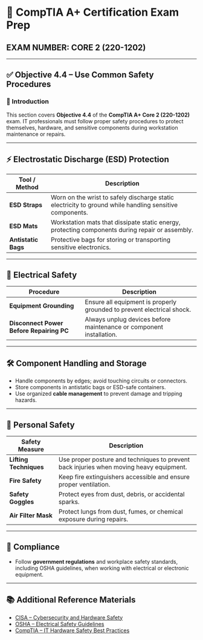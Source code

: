 # 🧠 CompTIA A+ Certification Exam Prep  
## EXAM NUMBER: CORE 2 (220-1202)

---

## ✅ Objective 4.4 – Use Common Safety Procedures

### 🎯 Introduction

This section covers **Objective 4.4** of the **CompTIA A+ Core 2 (220-1202)** exam. IT professionals must follow proper safety procedures to protect themselves, hardware, and sensitive components during workstation maintenance or repairs.

---

## ⚡ Electrostatic Discharge (ESD) Protection

| Tool / Method | Description |
|---------------|-------------|
| **ESD Straps** | Worn on the wrist to safely discharge static electricity to ground while handling sensitive components. |
| **ESD Mats** | Workstation mats that dissipate static energy, protecting components during repair or assembly. |
| **Antistatic Bags** | Protective bags for storing or transporting sensitive electronics. |

---

## 🔌 Electrical Safety

| Procedure | Description |
|-----------|-------------|
| **Equipment Grounding** | Ensure all equipment is properly grounded to prevent electrical shock. |
| **Disconnect Power Before Repairing PC** | Always unplug devices before maintenance or component installation. |

---

## 🛠 Component Handling and Storage

- Handle components by edges; avoid touching circuits or connectors.  
- Store components in antistatic bags or ESD-safe containers.  
- Use organized **cable management** to prevent damage and tripping hazards.  

---

## 👷 Personal Safety

| Safety Measure | Description |
|----------------|-------------|
| **Lifting Techniques** | Use proper posture and techniques to prevent back injuries when moving heavy equipment. |
| **Fire Safety** | Keep fire extinguishers accessible and ensure proper ventilation. |
| **Safety Goggles** | Protect eyes from dust, debris, or accidental sparks. |
| **Air Filter Mask** | Protect lungs from dust, fumes, or chemical exposure during repairs. |

---

## 📜 Compliance

- Follow **government regulations** and workplace safety standards, including OSHA guidelines, when working with electrical or electronic equipment.  

---

## 📚 Additional Reference Materials

- [CISA – Cybersecurity and Hardware Safety](https://www.cisa.gov/resources-tools/resources)  
- [OSHA – Electrical Safety Guidelines](https://www.osha.gov/electrical)  
- [CompTIA – IT Hardware Safety Best Practices](https://www.comptia.org/content/guides/it-hardware-safety)  
